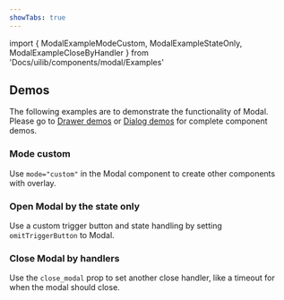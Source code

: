 ```yaml
---
showTabs: true
---
```


import {
ModalExampleModeCustom,
ModalExampleStateOnly,
ModalExampleCloseByHandler
} from 'Docs/uilib/components/modal/Examples'

## Demos

The following examples are to demonstrate the functionality of Modal. Please go to [Drawer demos](/uilib/components/drawer/demos) or [Dialog demos](/uilib/components/drawer/demos) for complete component demos.

### Mode custom

Use `mode="custom"` in the Modal component to create other components with overlay.

<ModalExampleModeCustom />

### Open Modal by the state only

Use a custom trigger button and state handling by setting `omitTriggerButton` to Modal.

<ModalExampleStateOnly />

### Close Modal by handlers

Use the `close_modal` prop to set another close handler, like a timeout for when the modal should close.

<ModalExampleCloseByHandler />
